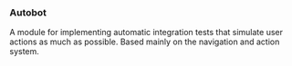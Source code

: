 ### Autobot 

A module for implementing automatic integration tests that simulate user actions as much as possible.
Based mainly on the navigation and action system.